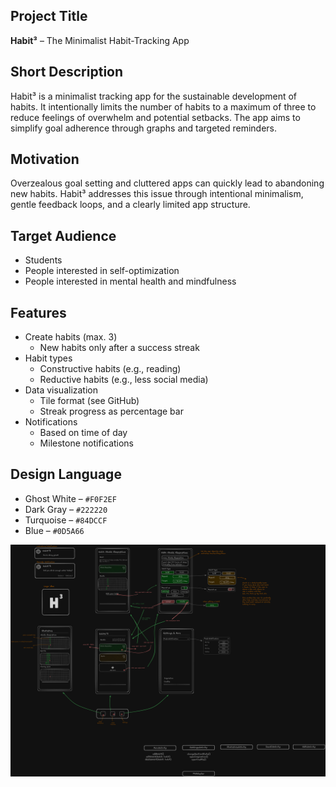 ## Project Title

**Habit³** – The Minimalist Habit-Tracking App

## Short Description

Habit³ is a minimalist tracking app for the sustainable development of habits. It intentionally limits the number of habits to a maximum of three to reduce feelings of overwhelm and potential setbacks. The app aims to simplify goal adherence through graphs and targeted reminders.

## Motivation

Overzealous goal setting and cluttered apps can quickly lead to abandoning new habits. Habit³ addresses this issue through intentional minimalism, gentle feedback loops, and a clearly limited app structure.

## Target Audience

- Students  
- People interested in self-optimization  
- People interested in mental health and mindfulness

## Features

- Create habits (max. 3)  
  - New habits only after a success streak  
- Habit types  
  - Constructive habits (e.g., reading)  
  - Reductive habits (e.g., less social media)  
- Data visualization  
  - Tile format (see GitHub)  
  - Streak progress as percentage bar  
- Notifications  
  - Based on time of day  
  - Milestone notifications

## Design Language

- Ghost White – `#F0F2EF`  
- Dark Gray – `#222220`  
- Turquoise – `#84DCCF`  
- Blue – `#0D5A66`

![Habit_3_Concept.png](https://github.com/Sloth404/habit_3/blob/main/Habit_3_Concept.png)
